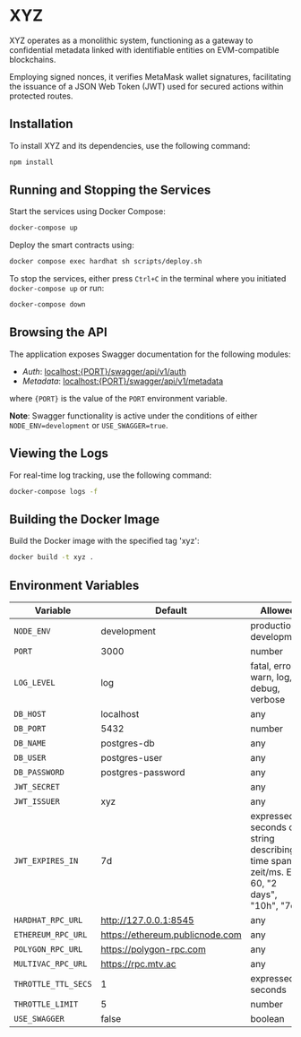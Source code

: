 # XYZ

XYZ operates as a monolithic system, functioning as a gateway to confidential metadata linked with identifiable entities on EVM-compatible blockchains.

Employing signed nonces, it verifies MetaMask wallet signatures, facilitating the issuance of a JSON Web Token (JWT) used for secured actions within protected routes.

## Installation

To install XYZ and its dependencies, use the following command:

```bash
npm install
```

## Running and Stopping the Services

Start the services using Docker Compose:

```bash
docker-compose up
```

Deploy the smart contracts using:

```bash
docker compose exec hardhat sh scripts/deploy.sh
```

To stop the services, either press `Ctrl+C` in the terminal where you initiated `docker-compose up` or run:

```bash
docker-compose down
```

## Browsing the API

The application exposes Swagger documentation for the following modules:

- *Auth*: [localhost:{PORT}/swagger/api/v1/auth](http://localhost:3000/swagger/api/v1/auth)
- *Metadata*: [localhost:{PORT}/swagger/api/v1/metadata](http://localhost:3000/swagger/api/v1/metadata)

where `{PORT}` is the value of the `PORT` environment variable.

**Note**: Swagger functionality is active under the conditions of either `NODE_ENV=development` or `USE_SWAGGER=true`.

## Viewing the Logs

For real-time log tracking, use the following command:

```bash
docker-compose logs -f
```

## Building the Docker Image

Build the Docker image with the specified tag 'xyz':

```bash
docker build -t xyz .
```

## Environment Variables

| Variable           | Default                  | Allowed                                      |
| ------------------ | ------------------------ | -------------------------------------------- |
| `NODE_ENV`         | development              | production, development                      |
| `PORT`             | 3000                     | number                                       |
| `LOG_LEVEL`        | log                      | fatal, error, warn, log, debug, verbose       |
| `DB_HOST`          | localhost                | any                                          |
| `DB_PORT`          | 5432                     | number                                       |
| `DB_NAME`          | postgres-db              | any                                          |
| `DB_USER`          | postgres-user            | any                                          |
| `DB_PASSWORD`      | postgres-password        | any                                          |
| `JWT_SECRET`       |                          | any                                          |
| `JWT_ISSUER`       | xyz                      | any                                          |
| `JWT_EXPIRES_IN`   | 7d                       | expressed in seconds or a string describing a time span zeit/ms. Eg: 60, "2 days", "10h", "7d" |
| `HARDHAT_RPC_URL`  | <http://127.0.0.1:8545>  | any                                          |
| `ETHEREUM_RPC_URL` | <https://ethereum.publicnode.com>                         | any                                          |
| `POLYGON_RPC_URL`  | <https://polygon-rpc.com>                         | any |
| `MULTIVAC_RPC_URL`  | <https://rpc.mtv.ac>                         | any |
| `THROTTLE_TTL_SECS`| 1                         | expressed in seconds                                        |
| `THROTTLE_LIMIT`   | 5                         | number                                            |
| `USE_SWAGGER`      | false                    | boolean                                      |
